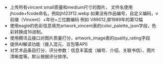 - 上传所有vincent small质量和medium尺寸的图片，
   文件名使用jhcode+fcode命名，例如jh123f12.webp
   如果没有作品编号，自定义编码，v前缀（Vincent）+年份+三位数编码 例如 V89012,即1889年的第12幅
- 使用eagle的色彩信息填充artwork_vincent表的color_palette_json字段，色彩转换成16进制。
- 使用腾讯云接口对图片质量打分，artwork_image表的quality_rating字段
- 提供AI解读功能（接入混元、豆包等API)
- 对艺术品条目打分，评分参数：信息丰富度（编号、介绍、关联书信）、图片清晰度等。默认根据评分排序。